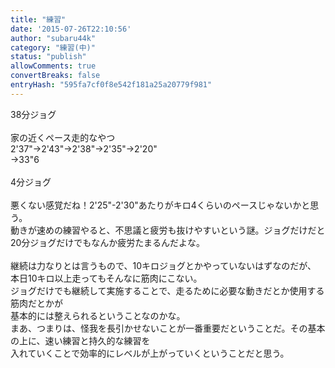 ```yaml
---
title: "練習"
date: '2015-07-26T22:10:56'
author: "subaru44k"
category: "練習(中)"
status: "publish"
allowComments: true
convertBreaks: false
entryHash: "595fa7cf0f8e542f181a25a20779f981"
---
```

38分ジョグ<br>
<br>
家の近くペース走的なやつ<br>
2'37"→2'43"→2'38"→2'35"→2'20"<br>
→33"6<br>
<br>
4分ジョグ<br>
<br>
悪くない感覚だね！2'25"-2'30"あたりがキロ4くらいのペースじゃないかと思う。<br>
動きが速めの練習やると、不思議と疲労も抜けやすいという謎。ジョグだけだと20分ジョグだけでもなんか疲労たまるんだよな。<br>
<br>
継続は力なりとは言うもので、10キロジョグとかやっていないはずなのだが、<br>
本日10キロ以上走ってもそんなに筋肉にこない。<br>
ジョグだけでも継続して実施することで、走るために必要な動きだとか使用する筋肉だとかが<br>
基本的には整えられるということなのかな。<br>
まあ、つまりは、怪我を長引かせないことが一番重要だということだ。その基本の上に、速い練習と持久的な練習を<br>
入れていくことで効率的にレベルが上がっていくということだと思う。

